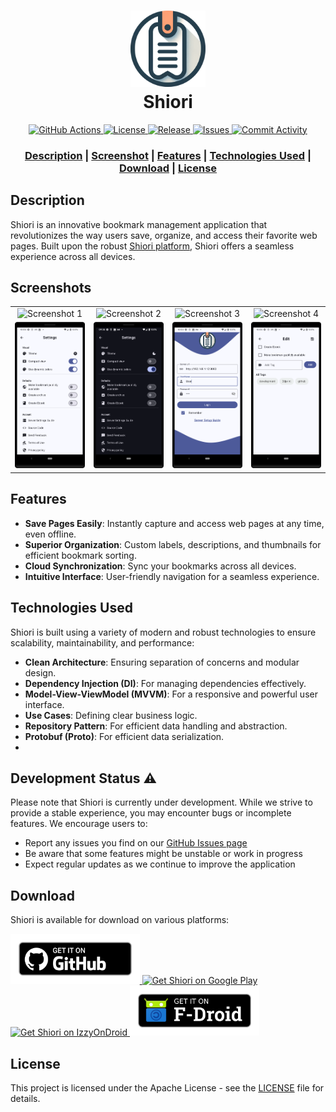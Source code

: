 <h1 align="center">
  <img src="images/page_keeper_logo.png" width="120" alt="EhViewer">
  <br>Shiori<br>
</h1>

<p align="center">
  <a href="https://github.com/DesarrolloAntonio/Shiori-Android-Client/actions">
    <img src="https://github.com/DesarrolloAntonio/Shiori-Android-Client/actions/workflows/ci.yml/badge.svg" alt="GitHub Actions">
  </a>
  <a href="https://github.com/DesarrolloAntonio/Shiori-Android-Client/blob/master/LICENSE">
    <img src="https://img.shields.io/github/license/DesarrolloAntonio/Shiori-Android-Client" alt="License">
  </a>
  <a href="https://github.com/DesarrolloAntonio/Shiori-Android-Client/releases">
    <img src="https://img.shields.io/github/v/release/DesarrolloAntonio/Shiori-Android-Client" alt="Release">
  </a>
  <a href="https://github.com/DesarrolloAntonio/Shiori-Android-Client/issues">
    <img src="https://img.shields.io/github/issues/DesarrolloAntonio/Shiori-Android-Client" alt="Issues">
  </a>
 <a href="https://github.com/DesarrolloAntonio/Shiori-Android-Client/commits">
    <img src="https://img.shields.io/github/commit-activity/m/DesarrolloAntonio/Shiori-Android-Client" alt="Commit Activity">
  </a>
</p>

<div align="center">
  <h3>
    <a href="#description">Description</a>
    <span> | </span>
    <a href="#screenshot">Screenshot</a>
    <span> | </span>
    <a href="#features">Features</a>
    <span> | </span>
    <a href="#technologies-used">Technologies Used</a>
    <span> | </span>
    <a href="#download">Download</a>
    <span> | </span>
    <a href="#license">License</a>
  </h3>
</div>

## Description
Shiori is an innovative bookmark management application that revolutionizes the way users save, organize, and access their favorite web pages. Built upon the robust [Shiori platform](https://github.com/go-shiori/shiori), Shiori offers a seamless experience across all devices.

## Screenshots
|                                                      |                                                      |                                                      |                                                      |
|:----------------------------------------------------:|:----------------------------------------------------:|:----------------------------------------------------:|:----------------------------------------------------:|
| ![Screenshot 1](images/screenshots/Screenshot_1.png) | ![Screenshot 2](images/screenshots/Screenshot_2.png) | ![Screenshot 3](images/screenshots/Screenshot_3.png) | ![Screenshot 4](images/screenshots/Screenshot_4.png) |
| ![Screenshot 5](images/screenshots/Screenshot_5.png) | ![Screenshot 6](images/screenshots/Screenshot_6.png) | ![Screenshot 7](images/screenshots/Screenshot_7.png) | ![Screenshot 8](images/screenshots/Screenshot_8.png) |


## Features
- **Save Pages Easily**: Instantly capture and access web pages at any time, even offline.
- **Superior Organization**: Custom labels, descriptions, and thumbnails for efficient bookmark sorting.
- **Cloud Synchronization**: Sync your bookmarks across all devices.
- **Intuitive Interface**: User-friendly navigation for a seamless experience.

## Technologies Used
Shiori is built using a variety of modern and robust technologies to ensure scalability, maintainability, and performance:
- **Clean Architecture**: Ensuring separation of concerns and modular design.
- **Dependency Injection (DI)**: For managing dependencies effectively.
- **Model-View-ViewModel (MVVM)**: For a responsive and powerful user interface.
- **Use Cases**: Defining clear business logic.
- **Repository Pattern**: For efficient data handling and abstraction.
- **Protobuf (Proto)**: For efficient data serialization.
- 
## Development Status ⚠️
Please note that Shiori is currently under development. While we strive to provide a stable experience, you may encounter bugs or incomplete features. We encourage users to:
- Report any issues you find on our [GitHub Issues page](https://github.com/DesarrolloAntonio/Shiori-Android-Client/issues)
- Be aware that some features might be unstable or work in progress
- Expect regular updates as we continue to improve the application

## Download

Shiori is available for download on various platforms:

<p>
  <a href="https://github.com/DesarrolloAntonio/Shiori-Android-Client/releases/latest">
    <img src="images/badge_github.png" alt="Get it on GitHub" height="80">
  </a>
  <a href="https://play.google.com/store/apps/details?id=com.desarrollodroide.pagekeeper">
    <img src="https://play.google.com/intl/en_us/badges/images/generic/en-play-badge.png" alt="Get Shiori on Google Play" height="80">
  </a>
  <a href="https://apt.izzysoft.de/fdroid/index/apk/com.desarrollodroide.pagekeeper">
    <img src="https://gitlab.com/IzzyOnDroid/repo/-/raw/master/assets/IzzyOnDroid.png" alt="Get Shiori on IzzyOnDroid" height="80">
  </a>
  <a href="https://f-droid.org/en/packages/com.desarrollodroide.pagekeeper">
    <img src="images/badge_fdroid.png" alt="Get it on F-Droid" height="80">
  </a>
</p>

## License
This project is licensed under the Apache License - see the [LICENSE](LICENSE) file for details.

